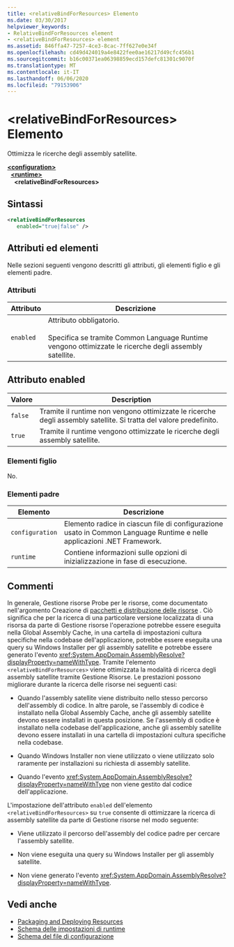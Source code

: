 ```yaml
---
title: <relativeBindForResources> Elemento
ms.date: 03/30/2017
helpviewer_keywords:
- RelativeBindForResources element
- <relativeBindForResources> element
ms.assetid: 846ffa47-7257-4ce3-8cac-7ff627e0e34f
ms.openlocfilehash: cd49d424019a4e8422fee0ae16217d49cfc456b1
ms.sourcegitcommit: b16c00371ea06398859ecd157defc81301c9070f
ms.translationtype: MT
ms.contentlocale: it-IT
ms.lasthandoff: 06/06/2020
ms.locfileid: "79153906"
---
```

# <a name="relativebindforresources-element"></a>\<relativeBindForResources> Elemento
Ottimizza le ricerche degli assembly satellite.  
  
[**\<configuration>**](../configuration-element.md)\
&nbsp;&nbsp;[**\<runtime>**](runtime-element.md)\
&nbsp;&nbsp;&nbsp;&nbsp;**\<relativeBindForResources>**  
  
## <a name="syntax"></a>Sintassi  
  
```xml
<relativeBindForResources
   enabled="true|false" />  
```  
  
## <a name="attributes-and-elements"></a>Attributi ed elementi  
 Nelle sezioni seguenti vengono descritti gli attributi, gli elementi figlio e gli elementi padre.  
  
### <a name="attributes"></a>Attributi  
  
|Attributo|Descrizione|  
|---------------|-----------------|  
|`enabled`|Attributo obbligatorio.<br /><br /> Specifica se tramite Common Language Runtime vengono ottimizzate le ricerche degli assembly satellite.|  
  
## <a name="enabled-attribute"></a>Attributo enabled  
  
|Valore|Description|  
|-----------|-----------------|  
|`false`|Tramite il runtime non vengono ottimizzate le ricerche degli assembly satellite. Si tratta del valore predefinito.|  
|`true`|Tramite il runtime vengono ottimizzate le ricerche degli assembly satellite.|  
  
### <a name="child-elements"></a>Elementi figlio  
 No.  
  
### <a name="parent-elements"></a>Elementi padre  
  
|Elemento|Descrizione|  
|-------------|-----------------|  
|`configuration`|Elemento radice in ciascun file di configurazione usato in Common Language Runtime e nelle applicazioni .NET Framework.|  
|`runtime`|Contiene informazioni sulle opzioni di inizializzazione in fase di esecuzione.|  
  
## <a name="remarks"></a>Commenti  
 In generale, Gestione risorse Probe per le risorse, come documentato nell'argomento Creazione di [pacchetti e distribuzione delle risorse](../../../resources/packaging-and-deploying-resources-in-desktop-apps.md) . Ciò significa che per la ricerca di una particolare versione localizzata di una risorsa da parte di Gestione risorse l'operazione potrebbe essere eseguita nella Global Assembly Cache, in una cartella di impostazioni cultura specifiche nella codebase dell'applicazione, potrebbe essere eseguita una query su Windows Installer per gli assembly satellite e potrebbe essere generato l'evento <xref:System.AppDomain.AssemblyResolve?displayProperty=nameWithType>. Tramite l'elemento `<relativeBindForResources>` viene ottimizzata la modalità di ricerca degli assembly satellite tramite Gestione Risorse. Le prestazioni possono migliorare durante la ricerca delle risorse nei seguenti casi:  
  
- Quando l'assembly satellite viene distribuito nello stesso percorso dell'assembly di codice. In altre parole, se l'assembly di codice è installato nella Global Assembly Cache, anche gli assembly satellite devono essere installati in questa posizione. Se l'assembly di codice è installato nella codebase dell'applicazione, anche gli assembly satellite devono essere installati in una cartella di impostazioni cultura specifiche nella codebase.  
  
- Quando Windows Installer non viene utilizzato o viene utilizzato solo raramente per installazioni su richiesta di assembly satellite.  
  
- Quando l'evento <xref:System.AppDomain.AssemblyResolve?displayProperty=nameWithType> non viene gestito dal codice dell'applicazione.  
  
 L'impostazione dell'attributo `enabled` dell'elemento `<relativeBindForResources>` su `true` consente di ottimizzare la ricerca di assembly satellite da parte di Gestione risorse nel modo seguente:  
  
- Viene utilizzato il percorso dell'assembly del codice padre per cercare l'assembly satellite.  
  
- Non viene eseguita una query su Windows Installer per gli assembly satellite.  
  
- Non viene generato l'evento <xref:System.AppDomain.AssemblyResolve?displayProperty=nameWithType>.  
  
## <a name="see-also"></a>Vedi anche

- [Packaging and Deploying Resources](../../../resources/packaging-and-deploying-resources-in-desktop-apps.md)
- [Schema delle impostazioni di runtime](index.md)
- [Schema del file di configurazione](../index.md)
